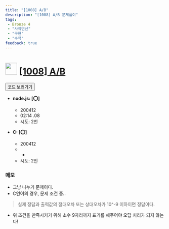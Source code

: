 ```yaml
---
title: "[1008] A/B"
description: "[1008] A/B 문제풀이"
tags: 
 - Bronze 4
 - "사칙연산"
 - "구현"
 - "수학"
feedback: true
---
```

<h1><img src="https://doky.space/assets/icpclev/b4.svg" height="37px"> <a href="http://icpc.me/1008">[1008] A/B</a></h1>

<a href="https://github.com/DokySp/acmicpc-practice/tree/master/1008"><button class="btn btn-info">코드 보러가기</button></a>

- **node.js: [:o:]**
  - 200412
  - 02:14 .08
  - 시도: 2번

- **C: [:o:]**
  - 200412
  - -
  - 시도: 2번

### 메모
 - 그냥 나누기 문제이다.
 - C언어의 경우, 문제 조건 중..
  > 실제 정답과 출력값의 절대오차 또는 상대오차가 10^-9 이하이면 정답이다.
   - 위 조건을 만족시키기 위해 소수 9자리까지 표기를 해주어야 오답 처리가 되지 않는다!
